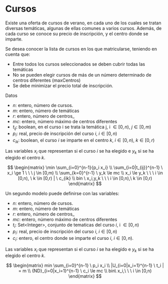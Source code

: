 # Cursos

Existe una oferta de cursos de verano, en cada uno de los cuales se tratan diversas temáticas, 
algunas de ellas comunes a varios cursos. Además, de cada curso se conoce su precio de inscripción, 
y el centro donde se imparte.  

Se desea conocer la lista de cursos en los que matricularse, teniendo en cuenta que: 

 - Entre todos los cursos seleccionados se deben cubrir todas las temáticas
 - No se pueden elegir cursos de más de un número determinado de centros diferentes (maxCentros)
 - Se debe minimizar el precio total de inscripción.

Datos

 - $n$: entero, número de cursos.
 - $m$: entero, número de temáticas
 - $r$: entero, número de centros_
 - $mc$: entero, número máximo de centros diferentes
 - $t_{ij}$: boolean, en el curso i se trata la temática j, i $\in [0,n)$, $j \in [0,m)$
 - $p_i$: real, precio de inscripción del curso $i$, $i \in [0,n)$
 - $c_{ik}$: boolean, el curso $i$ se imparte en el centro $k$, $i \in [0,n)$, $k \in [0,r)$

Las variables $x_i$ que representan si el curso $i$ se ha elegido e $y_k$ si se ha elegido el centro $k$.

$$
\begin{matrix}
  \min \sum_{i=0}^{n-1}{p_i x_i}  \\
  \sum_{i=0|t_{ij}}^{n-1} \ x_i \ge 1 \ \ \  j \in [0,m) \\
  \sum_{k=0}^{r-1} \ y_k \le mc \\
  x_i \le y_k  \ \ \ i \in [0,n), \ k \in [0,r) | \ c_{ik} \\
  bin \ x_i,y_k \ \ \ i \in [0,n),\ k \in [0,r)
 \end{matrix}
$$

Un segundo modelo puede definirse con las variables:

 - $n$: entero, número de cursos.
 - $m$: entero, número de temáticas
 - $r$: entero, número de centros_
 - $mc$: entero, número máximo de centros diferentes
 - $t_i$: Set\<Integer\>, conjunto de tematicas del curso $i$, i $\in [0,n)$
 - $p_i$: real, precio de inscripción del curso $i$, $i \in [0,n)$
 - $c_i$: entero, el centro donde se imparte el curso $i$, $i \in [0,n)$.

Las variables $x_i$ que representan si el curso $i$ se ha elegido e $y_k$ si se ha elegido el centro $k$.


$$
\begin{matrix}
min \sum_{i=0}^{n-1} \ p_i x_i \\
|U_{i=0|x_i=1}^{n-1} \ t_i | = m \\
{ND}_{i=0|x_i=1}^{n-1} \ c_i \le mc \\
bin\ x_i,\ \ \ i \in [0,n)
\end{matrix}
$$
